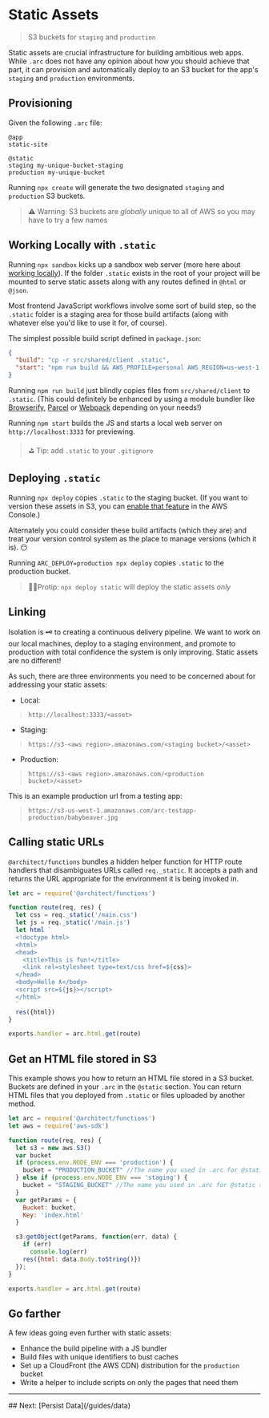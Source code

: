 # Static Assets 

> S3 buckets for `staging` and `production`

Static assets are crucial infrastructure for building ambitious web apps. While `.arc` does not have any opinion about how you should achieve that part, it can provision and automatically deploy to an S3 bucket for the app's `staging` and `production` environments.

## Provisioning

Given the following `.arc` file:

```arc
@app
static-site

@static
staging my-unique-bucket-staging
production my-unique-bucket
```

Running `npx create` will generate the two designated `staging` and `production` S3 buckets.

> ⚠️ Warning: S3 buckets are _globally_ unique to all of AWS so you may have to try a few names

## Working Locally with `.static`

Running `npx sandbox` kicks up a sandbox web server (more here about [working locally](/guides/offline)). If the folder `.static` exists in the root of your project will be mounted to serve static assets along with any routes defined in `@html` or `@json`.

Most frontend JavaScript workflows involve some sort of build step, so the `.static` folder is a staging area for those build artifacts (along with whatever else you'd like to use it for, of course).

The simplest possible build script defined in `package.json`:

```json
{
  "build": "cp -r src/shared/client .static",
  "start": "npm run build && AWS_PROFILE=personal AWS_REGION=us-west-1 NODE_ENV=testing arc-sandbox"
}
```

Running `npm run build` just blindly copies files from `src/shared/client` to `.static`. (This could definitely be enhanced by using a module bundler like [Browserify](http://browserify.org/), [Parcel](https://parceljs.org/) or [Webpack](https://webpack.js.org/) depending on your needs!)

Running `npm start` builds the JS and starts a local web server on `http://localhost:3333` for previewing.

> ⛳️ Tip: add `.static` to your `.gitignore`

## Deploying `.static`

Running `npx deploy` copies `.static` to the staging bucket. (If you want to version these assets in S3, you can [enable that feature](https://docs.aws.amazon.com/AmazonS3/latest/dev/Versioning.html) in the AWS Console.)

Alternately you could consider these build artifacts (which they are) and treat your version control system as the place to manage versions (which it is). 😶

Running `ARC_DEPLOY=production npx deploy` copies `.static` to the production bucket. 

> 🏌️‍♀️Protip: `npx deploy static` will deploy the static assets _only_

## Linking

Isolation is 🗝 to creating a continuous delivery pipeline. We want to work on our local machines, deploy to a staging environment, and promote to production with total confidence the system is only improving. Static assets are no different!

As such, there are three environments you need to be concerned about for addressing your static assets:

- Local:
> `http://localhost:3333/<asset>`
- Staging:
> `https://s3-<aws region>.amazonaws.com/<staging bucket>/<asset>`
- Production:
> `https://s3-<aws region>.amazonaws.com/<production bucket>/<asset>`

This is an example production url from a testing app:
> `https://s3-us-west-1.amazonaws.com/arc-testapp-production/babybeaver.jpg`

## Calling static URLs

`@architect/functions` bundles a hidden helper function for HTTP route handlers that disambiguates URLs called `req._static`. It accepts a path and returns the URL appropriate for the environment it is being invoked in.

```javascript
let arc = require('@architect/functions')

function route(req, res) {
  let css = req._static('/main.css')
  let js = req._static('/main.js')
  let html `
  <!doctype html>
  <html>
  <head>
    <title>This is fun!</title>
    <link rel=stylesheet type=text/css href=${css}>
  </head>
  <body>Hello ƛ</body>
  <script src=${js}></script>
  </html>
  `
  res({html})
}

exports.handler = arc.html.get(route)
```

## Get an HTML file stored in S3

This example shows you how to return an HTML file stored in a S3 bucket. Buckets are defined in your `.arc` in the `@static` section. You can return HTML files that you deployed from `.static` or files uploaded by another method.

```javascript
let arc = require('@architect/functions')
let aws = require('aws-sdk')

function route(req, res) {
  let s3 = new aws.S3()
  var bucket
  if (process.env.NODE_ENV === 'production') {
    bucket = "PRODUCTION_BUCKET" //The name you used in .arc for @static production 
  } else if (process.env.NODE_ENV === 'staging') {
    bucket = "STAGING_BUCKET" //The name you used in .arc for @static staging 
  }
  var getParams = {
    Bucket: bucket,
    Key: 'index.html'
  }

  s3.getObject(getParams, function(err, data) {
    if (err)
      console.log(err)
    res({html: data.Body.toString()})
  });
}

exports.handler = arc.html.get(route)
```

## Go farther

A few ideas going even further with static assets:
- Enhance the build pipeline with a JS bundler
- Build files with unique identifiers to bust caches
- Set up a CloudFront (the AWS CDN) distribution for the `production` bucket
- Write a helper to include scripts on only the pages that need them

<hr>
## Next: [Persist Data](/guides/data)
